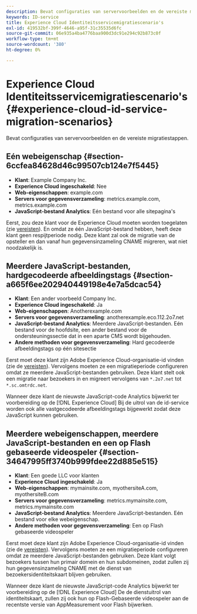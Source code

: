 ```yaml
---
description: Bevat configuraties van servervoorbeelden en de vereiste migratiestappen.
keywords: ID-service
title: Experience Cloud Identiteitsservicemigratiescenario's
exl-id: 419532bf-399f-4646-a95f-31c35535d6fc
source-git-commit: 06e935a4ba4776baa900d3dc91e294c92b873c0f
workflow-type: tm+mt
source-wordcount: '380'
ht-degree: 0%

---
```


# Experience Cloud Identiteitsservicemigratiescenario&#39;s {#experience-cloud-id-service-migration-scenarios}

Bevat configuraties van servervoorbeelden en de vereiste migratiestappen.

## Eén webeigenschap {#section-6ccfea84628d46c99507cb124e7f5445}

* **Klant**: Example Company Inc.
* **Experience Cloud ingeschakeld**: Nee
* **Web-eigenschappen**: example.com
* **Servers voor gegevensverzameling**: metrics.example.com, metrics.example.com
* **JavaScript-bestand Analytics**: Eén bestand voor alle sitepagina&#39;s

Eerst, zou deze klant voor de Experience Cloud moeten worden toegelaten (zie [vereisten](../../reference/requirements.md)). En omdat ze één JavaScript-bestand hebben, heeft deze klant geen respijtperiode nodig. Deze klant zal ook de migratie van de opsteller en dan vanaf hun gegevensinzameling CNAME migreren, wat niet noodzakelijk is.

## Meerdere JavaScript-bestanden, hardgecodeerde afbeeldingstags {#section-a665f6ee202940449198e4e7a5dcac54}

* **Klant**: Een ander voorbeeld Company Inc.
* **Experience Cloud ingeschakeld**: Ja
* **Web-eigenschappen**: Anotherexample.com
* **Servers voor gegevensverzameling**: anotherexample.eco.112.2o7.net
* **JavaScript-bestand Analytics**: Meerdere JavaScript-bestanden. Eén bestand voor de hoofdsite, een ander bestand voor de ondersteuningssectie dat in een aparte CMS wordt bijgehouden.
* **Andere methoden voor gegevensverzameling**: Hard gecodeerde afbeeldingstags op één sitesectie

Eerst moet deze klant zijn Adobe Experience Cloud-organisatie-id vinden (zie de [vereisten](../../reference/requirements.md)). Vervolgens moeten ze een migratieperiode configureren omdat ze meerdere JavaScript-bestanden gebruiken. Deze klant stelt ook een migratie naar bezoekers in en migreert vervolgens van `*.2o7.net` tot `*.sc.omtrdc.net`.

Wanneer deze klant de nieuwste JavaScript-code Analytics bijwerkt ter voorbereiding op de [!DNL Experience Cloud] Bij de uitrol van de id-service worden ook alle vastgecodeerde afbeeldingstags bijgewerkt zodat deze JavaScript kunnen gebruiken.

## Meerdere webeigenschappen, meerdere JavaScript-bestanden en een op Flash gebaseerde videospeler {#section-34647995ff3740b999fdee22d885e515}

* **Klant**: Een goede LLC voor klanten
* **Experience Cloud ingeschakeld**: Ja
* **Web-eigenschappen**: mymainsite.com, myothersiteA.com, myothersiteB.com
* **Servers voor gegevensverzameling**: metrics.mymainsite.com, metrics.mymainsite.com
* **JavaScript-bestand Analytics**: Meerdere JavaScript-bestanden. Eén bestand voor elke webeigenschap.
* **Andere methoden voor gegevensverzameling**: Een op Flash gebaseerde videospeler

Eerst moet deze klant zijn Adobe Experience Cloud-organisatie-id vinden (zie de [vereisten](../../reference/requirements.md)). Vervolgens moeten ze een migratieperiode configureren omdat ze meerdere JavaScript-bestanden gebruiken. Deze klant volgt bezoekers tussen hun primair domein en hun subdomeinen, zodat zullen zij hun gegevensinzameling CNAME met de dienst van bezoekersidentiteitskaart blijven gebruiken.

Wanneer deze klant de nieuwste JavaScript-code Analytics bijwerkt ter voorbereiding op de [!DNL Experience Cloud] De de dienstuitrol van identiteitskaart, zullen zij ook hun op Flash-Gebaseerde videospeler aan de recentste versie van AppMeasurement voor Flash bijwerken.
